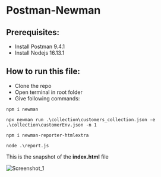 # Postman-Newman
## Prerequisites:
* Install Postman 9.4.1
* Install Nodejs 16.13.1
## How to run this file:
* Clone the repo
* Open terminal in root folder
* Give following commands:
```
npm i newman
```
```
npx newman run .\collection\customers_collection.json -e .\collection\customerEnv.json -n 1
```
```
npm i newman-reporter-htmlextra
```
```
node .\report.js 
```

This is the snapshot of the **index.html** file

![Screenshot_1](https://user-images.githubusercontent.com/71173675/152147529-4fe5ae30-f12b-42b5-a24c-131f3322d3c0.png)

